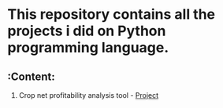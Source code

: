 # This repository contains all the projects i did on Python programming language.

## :Content:
1. Crop net profitability analysis tool - [Project](https://github.com/SmitBhuva-99/Python_projects/tree/main/Crop_net_profitability)
